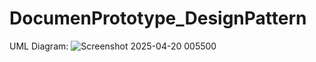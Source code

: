 # DocumenPrototype_DesignPattern

UML Diagram:
![Screenshot 2025-04-20 005500](https://github.com/user-attachments/assets/5763fc36-d8a3-48b5-a954-9cfa84ed6516)
